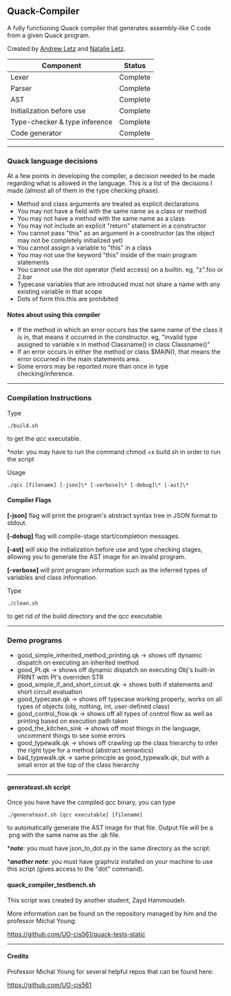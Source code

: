 ## Quack-Compiler
A fully functioning Quack compiler that generates assembly-like C code from a given Quack program.

Created by [Andrew Letz](https://aletz.io/) and [Natalie Letz](https://touchette.github.io/).

| Component  | Status |
| ---------- | ------ |
| Lexer | Complete |
| Parser | Complete |
| AST | Complete |
| Initialization before use | Complete |
| Type-checker & type inference | Complete |
| Code generator | Complete |

<hr>

### Quack language decisions
At a few points in developing the compiler, a decision needed to be made regarding what is allowed in the language. This is a list of the decisions I made (almost all of them in the type checking phase).
* Method and class arguments are treated as explicit declarations
* You may not have a field with the same name as a class or method
* You may not have a method with the same name as a class
* You may not include an explicit "return" statement in a constructor
* You cannot pass "this" as an argument in a constructor (as the object may not be completely initialized yet)
* You cannot assign a variable to "this" in a class
* You may not use the keyword "this" inside of the main program statements
* You cannot use the dot operator (field access) on a builtin. eg, "z".foo or 2.bar
* Typecase variables that are introduced must not share a name with any existing variable in that scope
* Dots of form this.this are prohibited

#### Notes about using this compiler
* If the method in which an error occurs has the same name of the class it is in, that means it occurred in the constructor. eg, "invalid type assigned to variable x in method Classname() in class Classname()"
* If an error occurs in either the method or class $MAIN(), that means the error occurred in the main statements area.
* Some errors may be reported more than once in type checking/inference.

<hr>

### Compilation Instructions
Type
```
./build.sh
```
to get the *qcc* executable. 

**note*: you may have to run the command chmod +x build.sh in order to run the script

Usage
```
./qcc [filename] [-json]\* [-verbose]\* [-debug]\* [-ast]\*
```

#### Compiler Flags
**[-json]** flag will print the program's abstract syntax tree in JSON format to stdout.

**[-debug]** flag will compile-stage start/completion messages.

**[-ast]** will skip the initialization before use and type checking stages, allowing you to generate the AST image for an invalid program.

**[-verbose]** will print program information such as the inferred types of variables and class information. 

Type
```
./clean.sh
```
to get rid of the build directory and the qcc executable.

<hr>

### Demo programs

* good_simple_inherited_method_printing.qk -> shows off dynamic dispatch on executing an inherited method
* good_Pt.qk -> shows off dynamic dispatch on executing Obj's built-in PRINT with Pt's overriden STR
* good_simple_if_and_short_circuit.qk -> shows both if statements and short circuit evaluation
* good_typecase.qk -> shows off typecase working properly, works on all types of objects (obj, nothing, int, user-defined class)
* good_control_flow.qk -> shows off all types of control flow as well as printing based on execution path taken
* good_the_kitchen_sink -> shows off most things in the language, uncomment things to see some errors
* good_typewalk.qk -> shows off crawling up the class hierarchy to infer the right type for a method (abstract semantics)
* bad_typewalk.qk -> same principle as good_typewalk.qk, but with a small error at the top of the class hierarchy

<hr>

#### generateast.sh script
Once you have have the compiled *qcc* binary, you can type
```
./generateast.sh [qcc executable] [filename]
```
to automatically generate the AST image for that file. Output file will be a .png with the same name as the .qk file.

\****note***: you must have json_to_dot.py in the same directory as the script.

\****another note***: you must have graphviz installed on your machine to use this script (gives access to the "dot" command).

#### quack_compiler_testbench.sh
This script was created by another student, Zayd Hammoudeh.

More information can be found on the repository managed by him and the professor Michal Young:

https://github.com/UO-cis561/quack-tests-static

<hr>

#### Credits
Professor Michal Young for several helpful repos that can be found here:

https://github.com/UO-cis561

